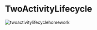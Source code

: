 # TwoActivityLifecycle
![twoactivitylifecyclehomework](https://user-images.githubusercontent.com/50479152/161801291-f070c1e5-1f94-402a-b3ec-275988b08d8b.gif)
